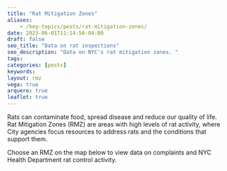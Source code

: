 ```yaml
---
title: "Rat Mitigation Zones"
aliases:
    - /key-topics/pests/rat-mitigation-zones/
date: 2023-06-01T11:14:56-04:00
draft: false
seo_title: "Data on rat inspections"
seo_description: "Data on NYC's rat mitigation zones. "
tags: 
categories: [pests]
keywords: 
layout: rmz
vega: true
arquero: true
leaflet: true
---
```


Rats can contaminate food, spread disease and reduce our quality of life. Rat Mitigation Zones (RMZ) are areas with high levels of rat activity, where City agencies focus resources to address rats and the conditions that support them.

Choose an RMZ on the map below to view data on complaints and NYC Health Department rat control activity. 





